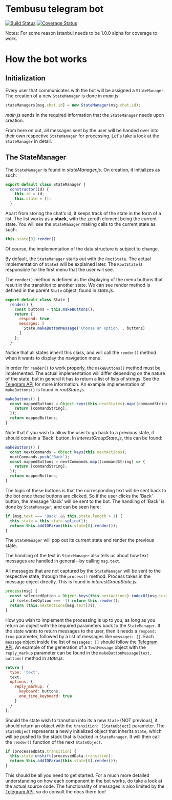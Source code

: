 # Tembusu telegram bot

[![Build Status](https://travis-ci.org/SoraSkyy/tembu-telegram-bot.svg?branch=master)](https://travis-ci.org/SoraSkyy/tembu-telegram-bot) [![Coverage Status](https://coveralls.io/repos/github/SoraSkyy/tembu-telegram-bot/badge.svg?branch=master)](https://coveralls.io/github/SoraSkyy/tembu-telegram-bot?branch=master)

Notes: For some reason istanbul needs to be 1.0.0 alpha for coverage to work.

How the bot works
=

## Initialization

Every user that communicates with the bot will be assigned a `StateManager`. The creation of a new `StateManager` is done in _main.js_:

```javascript
stateManagers[msg.chat.id] = new StateManager(msg.chat.id);
```
_main.js_ sends in the required information that the `StateManager` needs upon creation.

From here on out, all messages sent by the user will be handed over into their own respective `StateManager` for processing. Let's take a look at the `StateManager` in detail.

## The StateManager
The `StateManager` is found in _stateManager.js_. On creation, it initializes as such:

```javascript
export default class StateManager {
  constructor(id) {
    this.id = id;
    this.state = [];
  }
```

Apart from storing the chat's id, it keeps track of the state in the form of a list. The list works as a **stack**, with the zeroth element being the current state. You will see the `StateManager` making calls to the current state as such:

```javascript
this.state[0].render()
```

Of course, the implementation of the data structure is subject to change.

By default, the `StateManager` starts out with the `RootState`. The actual implementation of `State`s will be explained later. The `RootState` is responsible for the first menu that the user will see.

The `render()` method is defined as the displaying of the menu buttons that result in the transition to another state. We can see render method is defined in the parent `State` object, found in _state.js_.


```javascript
export default class State {
  render() {
    const buttons = this.makeButtons();
    return {
      respond: true,
      messages: [
        State.makeButtonMessage('Choose an option.', buttons)
      ]
    };
  }
```

Notice that all states inherit this class, and will call the `render()` method when it wants to display the navigation menu.

In order for `render()` to work properly, the `makeButtons()` method must be implemented. The actual implementation will differ depending on the nature of the state, but in general it has to return a list of lists of strings. See the [Telegram API](https://core.telegram.org/bots/api) for more information. An example implementation of `makeButtons()` is found in _rootState.js_.

```javascript
makeButtons() {
  const mappedButtons = Object.keys(this.nextStates).map((commandString) => {
    return [commandString];
  });
  return mappedButtons;
}
```

Note that if you wish to allow the user to go back to a previous state, it should contain a 'Back' button. In _interestGroupState.js_, this can be found:

```javascript
makeButtons() {
  const nextCommands = Object.keys(this.nextActions);
  nextCommands.push('Back');
  const mappedButtons = nextCommands.map((commandString) => {
    return [commandString];
  });
  return mappedButtons;
}
```

The logic of these buttons is that the corresponding text will be sent back to the bot once these buttons are clicked. So if the user clicks the 'Back' button, the message 'Back' will be sent to the bot. The handling of 'Back' is done by `StateManager`, and can be seen here:

```javascript
if (msg.text === 'Back' && this.state.length > 1) {
  this.state = this.state.splice(1);
  return this.addIDParam(this.state[0].render());
}
```

The `StateManager` will pop out its current state and render the previous state.

The handling of the text in `StateManager` also tells us about how text messages are handled in general--by calling `msg.text`.

All messages that are not captured by the `StateManager` will be sent to the respective state, through the `process()` method. Process takes in the message object directly. This is found in _interestGroupState.js_:

```javascript
process(msg) {
  const selectedOption = Object.keys(this.nextActions).indexOf(msg.text);
  if (selectedOption === -1) return this.render();
  return (this.nextActions[msg.text])();
}
```

How you wish to implement the processing is up to you, as long as you return an object with the required parameters back to the `StateManager`. If the state wants to return messages to the user, then it needs a `respond: true` parameter, followed by a list of messages like `messages: []`. Each `message` object inside the list of `messages: []` should follow the [Telegram API](https://core.telegram.org/bots/api). An example of the generation of a `TextMessage` object with the `reply_markup` parameter can be found in the `makeButtonMessage(text, buttons)` method in _state.js_:

```javascript
return {
  type: 'text',
  text,
  options: {
    reply_markup: {
      keyboard: buttons,
      one_time_keyboard: true
    }
  }
};
```

Should the state wish to transition into its a new `State` (NOT previous), it should return an object with the `transition: [StateObject]` parameter. The `StateObject` represents a newly initialized object that inherits `State`, which will be pushed to the stack that is tracked in `StateManager`. It will then call the `render()` function of the next `StateObject`.

```javascript
if (processedData.transition) {
  this.state.unshift(processedData.transition);
  return this.addIDParam(this.state[0].render());
}
```

This should be all you need to get started. For a much more detailed understanding on how each component in the bot works, do take a look at the actual source code. The functionality of messages is also limited by the [Telegram API](https://core.telegram.org/bots/api), so do consult the docs there too! 
